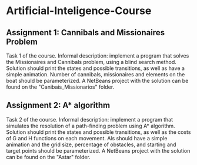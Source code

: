 # Artificial-Inteligence-Course

## Assignment 1: Cannibals and Missionaires Problem
Task 1 of the course.
Informal description: implement a program that solves the Missionaires and Cannibals problem, using a blind search method. Solution should print the states and possible transitions, as well as have a simple animation. Number of cannibals, missionaires and elements on the boat should be parameterized.
A NetBeans project with the solution can be found on the "Canibais_Missionarios" folder.

## Assignment 2: A* algorithm
Task 2 of the course.
Informal description: implement a program that simulates the resolution of a path-finding problem using A\* algorithm. Solution should print the states and possible transitions, as well as the costs of G and H functions on each movement. Als should have a simple animation and the grid size, percentage of obstacles, and starting and target points should be parameterized.
A NetBeans project with the solution can be found on the "Astar" folder.
